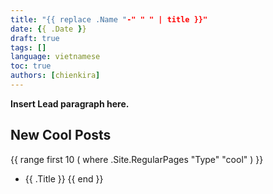 ```yaml
---
title: "{{ replace .Name "-" " " | title }}"
date: {{ .Date }}
draft: true
tags: []
language: vietnamese
toc: true
authors: [chienkira]
---
```


**Insert Lead paragraph here.**

## New Cool Posts

{{ range first 10 ( where .Site.RegularPages "Type" "cool" ) }}
* {{ .Title }}
{{ end }}

